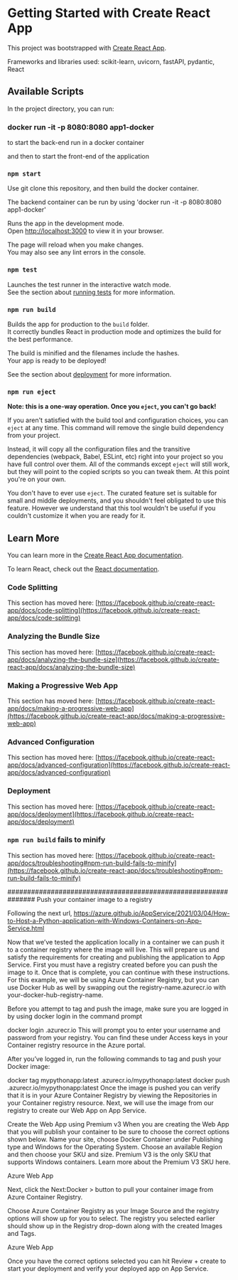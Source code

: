 # Getting Started with Create React App

This project was bootstrapped with [Create React App](https://github.com/facebook/create-react-app).

Frameworks and libraries used:
scikit-learn, uvicorn, fastAPI, pydantic, React

## Available Scripts

In the project directory, you can run:

### docker run -it -p 8080:8080 app1-docker
to start the back-end run in a docker container

and then to start the front-end of the application

### `npm start`

Use git clone this repository, and then build the docker container.

The backend container can be run by using 'docker run -it -p 8080:8080 app1-docker'

Runs the app in the development mode.\
Open [http://localhost:3000](http://localhost:3000) to view it in your browser.

The page will reload when you make changes.\
You may also see any lint errors in the console.

### `npm test`

Launches the test runner in the interactive watch mode.\
See the section about [running tests](https://facebook.github.io/create-react-app/docs/running-tests) for more information.

### `npm run build`

Builds the app for production to the `build` folder.\
It correctly bundles React in production mode and optimizes the build for the best performance.

The build is minified and the filenames include the hashes.\
Your app is ready to be deployed!

See the section about [deployment](https://facebook.github.io/create-react-app/docs/deployment) for more information.

### `npm run eject`

**Note: this is a one-way operation. Once you `eject`, you can't go back!**

If you aren't satisfied with the build tool and configuration choices, you can `eject` at any time. This command will remove the single build dependency from your project.

Instead, it will copy all the configuration files and the transitive dependencies (webpack, Babel, ESLint, etc) right into your project so you have full control over them. All of the commands except `eject` will still work, but they will point to the copied scripts so you can tweak them. At this point you're on your own.

You don't have to ever use `eject`. The curated feature set is suitable for small and middle deployments, and you shouldn't feel obligated to use this feature. However we understand that this tool wouldn't be useful if you couldn't customize it when you are ready for it.

## Learn More

You can learn more in the [Create React App documentation](https://facebook.github.io/create-react-app/docs/getting-started).

To learn React, check out the [React documentation](https://reactjs.org/).

### Code Splitting

This section has moved here: [https://facebook.github.io/create-react-app/docs/code-splitting](https://facebook.github.io/create-react-app/docs/code-splitting)

### Analyzing the Bundle Size

This section has moved here: [https://facebook.github.io/create-react-app/docs/analyzing-the-bundle-size](https://facebook.github.io/create-react-app/docs/analyzing-the-bundle-size)

### Making a Progressive Web App

This section has moved here: [https://facebook.github.io/create-react-app/docs/making-a-progressive-web-app](https://facebook.github.io/create-react-app/docs/making-a-progressive-web-app)

### Advanced Configuration

This section has moved here: [https://facebook.github.io/create-react-app/docs/advanced-configuration](https://facebook.github.io/create-react-app/docs/advanced-configuration)

### Deployment

This section has moved here: [https://facebook.github.io/create-react-app/docs/deployment](https://facebook.github.io/create-react-app/docs/deployment)

### `npm run build` fails to minify

This section has moved here: [https://facebook.github.io/create-react-app/docs/troubleshooting#npm-run-build-fails-to-minify](https://facebook.github.io/create-react-app/docs/troubleshooting#npm-run-build-fails-to-minify)




###############################################################
Push your container image to a registry

Following the next url, https://azure.github.io/AppService/2021/03/04/How-to-Host-a-Python-application-with-Windows-Containers-on-App-Service.html



Now that we’ve tested the application locally in a container we can push it to a container registry where the image will live. This will prepare us and satisfy the requirements for creating and publishing the application to App Service. First you must have a registry created before you can push the image to it. Once that is complete, you can continue with these instructions. For this example, we will be using Azure Container Registry, but you can use Docker Hub as well by swapping out the registry-name.azurecr.io with your-docker-hub-registry-name.

Before you attempt to tag and push the image, make sure you are logged in by using docker login in the command prompt

docker login <registry-name>.azurecr.io
This will prompt you to enter your username and password from your registry. You can find these under Access keys in your Container registry resource in the Azure portal.

After you’ve logged in, run the following commands to tag and push your Docker image:

docker tag mypythonapp:latest <registry-name>.azurecr.io/mypythonapp:latest
docker push <registry-name>.azurecr.io/mypythonapp:latest
Once the image is pushed you can verify that it is in your Azure Container Registry by viewing the Repositories in your Container registry resource. Next, we will use the image from our registry to create our Web App on App Service.

Create the Web App using Premium v3
When you are creating the Web App that you will publish your container to be sure to choose the correct options shown below. Name your site, choose Docker Container under Publishing type and Windows for the Operating System. Choose an available Region and then choose your SKU and size. Premium V3 is the only SKU that supports Windows containers. Learn more about the Premium V3 SKU here.

Azure Web App

Next, click the Next:Docker > button to pull your container image from Azure Container Registry.

Choose Azure Container Registry as your Image Source and the registry options will show up for you to select. The registry you selected earlier should show up in the Registry drop-down along with the created Images and Tags.

Azure Web App

Once you have the correct options selected you can hit Review + create to start your deployment and verify your deployed app on App Service.